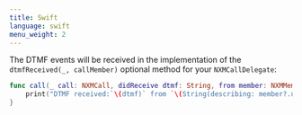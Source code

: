 ```yaml
---
title: Swift
language: swift
menu_weight: 2
---
```


The DTMF events will be received in the implementation of the `dtmfReceived(_, callMember)` optional method for your `NXMCallDelegate`:


```swift
func call(_ call: NXMCall, didReceive dtmf: String, from member: NXMMember?) {
    print("DTMF received:`\(dtmf)` from `\(String(describing: member?.user.name))`")
}
```
